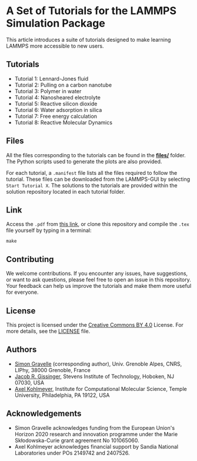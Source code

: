 <!--
WARNING: DO NOT MODIFY DIRECTLY THE README.md!
This README.md file was assembled using the sed command from the files listed in
"files.txt". See the script in "generateREADME.sh". To modify the content of 
the  README.md, modify the files listed in "files.txt", or add a new file to the
list in "files.txt".
-->


# A Set of Tutorials for the LAMMPS Simulation Package

This article introduces a suite of tutorials designed to make learning LAMMPS
more accessible to new users.

## Tutorials

- Tutorial 1: Lennard-Jones fluid
- Tutorial 2: Pulling on a carbon nanotube
- Tutorial 3: Polymer in water
- Tutorial 4: Nanosheared electrolyte
- Tutorial 5: Reactive silicon dioxide
- Tutorial 6: Water adsorption in silica
- Tutorial 7: Free energy calculation
- Tutorial 8: Reactive Molecular Dynamics

## Files

All the files corresponding to the tutorials can be found in the 
[**files/**](files/) folder. The Python scripts used to generate the plots 
are also provided.

For each tutorial, a `.manifest` file lists all the files required to 
follow the tutorial. These files can be downloaded from the LAMMPS-GUI by 
selecting `Start Tutorial X`. The solutions to the tutorials are provided 
within the solution repository located in each tutorial folder.

## Link

Access the `.pdf` from [this link](lammps-tutorials.pdf), or clone this repository
and compile the `.tex` file yourself by typing in a terminal:

```
make
```

## Contributing

We welcome contributions. If you encounter any issues, have suggestions, 
or want to ask questions, please feel free to open an issue in this 
repository.  Your feedback can help us improve the tutorials and make them 
more useful for everyone.

## License

This project is licensed under the [Creative Commons BY 4.0](https://creativecommons.org/licenses/by/4.0/) License.
For more details, see the [LICENSE](LICENSE) file.

## Authors

- [Simon Gravelle](https://github.com/simongravelle) (corresponding author),
  Univ. Grenoble Alpes, CNRS, LIPhy, 38000 Grenoble, France
- [Jacob R. Gissinger](https://www.stevens.edu/profile/jgissing),
  Stevens Institute of Technology, Hoboken, NJ 07030, USA
- [Axel Kohlmeyer](https://sites.google.com/site/akohlmey),
  Institute for Computational Molecular Science, Temple University, Philadelphia,
  PA 19122, USA



## Acknowledgements

- Simon Gravelle acknowledges funding from the European Union's Horizon 2020
  research and innovation programme under the Marie Skłodowska-Curie grant
  agreement No 101065060.
- Axel Kohlmeyer acknowledges financial support by Sandia National Laboratories
  under POs 2149742 and 2407526.


